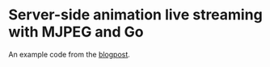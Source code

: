 # Server-side animation live streaming with MJPEG and Go

An example code from the [blogpost](https://ivarsblog.com/posts/ssr-stream/).